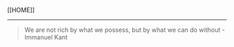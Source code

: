 [[HOME]]
***

> We are not rich by what we possess, but by what we can do without
> \-  Immanuel Kant 